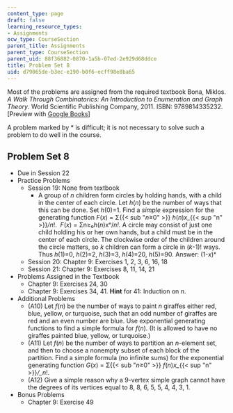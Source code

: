 ```yaml
---
content_type: page
draft: false
learning_resource_types:
- Assignments
ocw_type: CourseSection
parent_title: Assignments
parent_type: CourseSection
parent_uid: 88f36882-0870-1a5b-07ed-2e929d68ddce
title: Problem Set 8
uid: d79065de-b3ec-e190-b0f6-ecff98e8ba65
---
```

Most of the problems are assigned from the required textbook Bona, Miklos. *A Walk Through Combinatorics: An Introduction to Enumeration and Graph Theory*. World Scientific Publishing Company, 2011. ISBN: 9789814335232. \[Preview with [Google Books](http://books.google.com/books?id=TzJ2L9ZmlQUC&pg=PAfrontcover)\]

A problem marked by \* is difficult; it is not necessary to solve such a problem to do well in the course.

## Problem Set 8

- Due in Session 22
- Practice Problems
    - Session 19: None from textbook
        - A group of *n* children form circles by holding hands, with a child in the center of each circle. Let *h*(*n*) be the number of ways that this can be done. Set *h*(0)=1. Find a *simple* expression for the generating function *F*(*x*) = Σ{{< sub "_n_≥0" >}} *h*(*n*)*x\_*{{< sup "n" >}}*/n*!.  *F*(*x*) = Σn≥₀*h*(*n*)xⁿ/*n!.* A circle may consist of just one child holding his or her own hands, but a child must be in the center of each circle. The clockwise order of the children around the circle matters, so *k* children can form a circle in (*k*\-1)! ways. Thus *h*(1)=0, *h*(2)=2, *h*(3)=3, *h*(4)=20, *h*(5)=90. Answer: (1-*x*)ˣ
    - Session 20: Chapter 9: Exercises 1, 2, 3, 6, 16, 18
    - Session 21: Chapter 9: Exercises 8, 11, 14, 21
- Problems Assigned in the Textbook
    - Chapter 9: Exercises 24, 30
    - Chapter 9: Exercises 34, 41. **Hint** for 41: Induction on *n*.
- Additional Problems
    - (A10) Let *f*(*n*) be the number of ways to paint *n* giraffes either red, blue, yellow, or turquoise, such that an odd number of giraffes are red and an even number are blue. Use exponential generating functions to find a simple formula for *f*(*n*). (It is allowed to have no giraffes painted blue, yellow, or turquoise.)
    - (A11) Let *f*(*n*) be the number of ways to partition an *n*\-element set, and then to choose a nonempty subset of each block of the partition. Find a simple formula (no infinite sums) for the exponential generating function *G*(*x*) = Σ{{< sub "_n_≥0" >}} *f*(*n*)*x\_*{{< sup "n" >}}*/\_n*!.
    - (A12) Give a simple reason why a 9-vertex simple graph cannot have the degrees of its vertices equal to 8, 8, 6, 5, 5, 4, 4, 3, 1.
- Bonus Problems
    - Chapter 9: Exercise 49